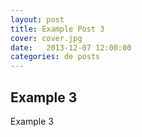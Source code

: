 ```yaml
---
layout: post
title: Example Post 3
cover: cover.jpg
date:   2013-12-07 12:00:00
categories: de posts
---
```


## Example 3

Example 3

